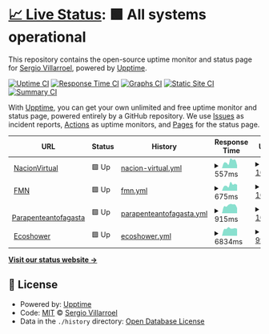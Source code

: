 # [📈 Live Status](https://nacionvirtualchile.github.io/WebMonitor): <!--live status--> **🟩 All systems operational**

This repository contains the open-source uptime monitor and status page for [Sergio Villarroel](nacionvirtual.cl), powered by [Upptime](https://github.com/upptime/upptime).

[![Uptime CI](https://github.com/nacionvirtualchile/WebMonitor/workflows/Uptime%20CI/badge.svg)](https://github.com/nacionvirtualchile/WebMonitor/actions?query=workflow%3A%22Uptime+CI%22)
[![Response Time CI](https://github.com/nacionvirtualchile/WebMonitor/workflows/Response%20Time%20CI/badge.svg)](https://github.com/nacionvirtualchile/WebMonitor/actions?query=workflow%3A%22Response+Time+CI%22)
[![Graphs CI](https://github.com/nacionvirtualchile/WebMonitor/workflows/Graphs%20CI/badge.svg)](https://github.com/nacionvirtualchile/WebMonitor/actions?query=workflow%3A%22Graphs+CI%22)
[![Static Site CI](https://github.com/nacionvirtualchile/WebMonitor/workflows/Static%20Site%20CI/badge.svg)](https://github.com/nacionvirtualchile/WebMonitor/actions?query=workflow%3A%22Static+Site+CI%22)
[![Summary CI](https://github.com/nacionvirtualchile/WebMonitor/workflows/Summary%20CI/badge.svg)](https://github.com/nacionvirtualchile/WebMonitor/actions?query=workflow%3A%22Summary+CI%22)

With [Upptime](https://upptime.js.org), you can get your own unlimited and free uptime monitor and status page, powered entirely by a GitHub repository. We use [Issues](https://github.com/nacionvirtualchile/WebMonitor/issues) as incident reports, [Actions](https://github.com/nacionvirtualchile/WebMonitor/actions) as uptime monitors, and [Pages](https://nacionvirtualchile.github.io/WebMonitor) for the status page.

<!--start: status pages-->
<!-- This summary is generated by Upptime (https://github.com/upptime/upptime) -->
<!-- Do not edit this manually, your changes will be overwritten -->
<!-- prettier-ignore -->
| URL | Status | History | Response Time | Uptime |
| --- | ------ | ------- | ------------- | ------ |
| <img alt="" src="https://icons.duckduckgo.com/ip3/www.nacionvirtual.cl.ico" height="13"> [NacionVirtual](https://www.nacionvirtual.cl) | 🟩 Up | [nacion-virtual.yml](https://github.com/nacionvirtualchile/WebMonitor/commits/HEAD/history/nacion-virtual.yml) | <details><summary><img alt="Response time graph" src="./graphs/nacion-virtual/response-time-week.png" height="20"> 557ms</summary><br><a href="https://nacionvirtualchile.github.io/webmonitor/history/nacion-virtual"><img alt="Response time 1048" src="https://img.shields.io/endpoint?url=https%3A%2F%2Fraw.githubusercontent.com%2Fnacionvirtualchile%2FWebMonitor%2FHEAD%2Fapi%2Fnacion-virtual%2Fresponse-time.json"></a><br><a href="https://nacionvirtualchile.github.io/webmonitor/history/nacion-virtual"><img alt="24-hour response time 248" src="https://img.shields.io/endpoint?url=https%3A%2F%2Fraw.githubusercontent.com%2Fnacionvirtualchile%2FWebMonitor%2FHEAD%2Fapi%2Fnacion-virtual%2Fresponse-time-day.json"></a><br><a href="https://nacionvirtualchile.github.io/webmonitor/history/nacion-virtual"><img alt="7-day response time 557" src="https://img.shields.io/endpoint?url=https%3A%2F%2Fraw.githubusercontent.com%2Fnacionvirtualchile%2FWebMonitor%2FHEAD%2Fapi%2Fnacion-virtual%2Fresponse-time-week.json"></a><br><a href="https://nacionvirtualchile.github.io/webmonitor/history/nacion-virtual"><img alt="30-day response time 683" src="https://img.shields.io/endpoint?url=https%3A%2F%2Fraw.githubusercontent.com%2Fnacionvirtualchile%2FWebMonitor%2FHEAD%2Fapi%2Fnacion-virtual%2Fresponse-time-month.json"></a><br><a href="https://nacionvirtualchile.github.io/webmonitor/history/nacion-virtual"><img alt="1-year response time 1048" src="https://img.shields.io/endpoint?url=https%3A%2F%2Fraw.githubusercontent.com%2Fnacionvirtualchile%2FWebMonitor%2FHEAD%2Fapi%2Fnacion-virtual%2Fresponse-time-year.json"></a></details> | <details><summary><a href="https://nacionvirtualchile.github.io/webmonitor/history/nacion-virtual">100.00%</a></summary><a href="https://nacionvirtualchile.github.io/webmonitor/history/nacion-virtual"><img alt="All-time uptime 98.94%" src="https://img.shields.io/endpoint?url=https%3A%2F%2Fraw.githubusercontent.com%2Fnacionvirtualchile%2FWebMonitor%2FHEAD%2Fapi%2Fnacion-virtual%2Fuptime.json"></a><br><a href="https://nacionvirtualchile.github.io/webmonitor/history/nacion-virtual"><img alt="24-hour uptime 100.00%" src="https://img.shields.io/endpoint?url=https%3A%2F%2Fraw.githubusercontent.com%2Fnacionvirtualchile%2FWebMonitor%2FHEAD%2Fapi%2Fnacion-virtual%2Fuptime-day.json"></a><br><a href="https://nacionvirtualchile.github.io/webmonitor/history/nacion-virtual"><img alt="7-day uptime 100.00%" src="https://img.shields.io/endpoint?url=https%3A%2F%2Fraw.githubusercontent.com%2Fnacionvirtualchile%2FWebMonitor%2FHEAD%2Fapi%2Fnacion-virtual%2Fuptime-week.json"></a><br><a href="https://nacionvirtualchile.github.io/webmonitor/history/nacion-virtual"><img alt="30-day uptime 98.29%" src="https://img.shields.io/endpoint?url=https%3A%2F%2Fraw.githubusercontent.com%2Fnacionvirtualchile%2FWebMonitor%2FHEAD%2Fapi%2Fnacion-virtual%2Fuptime-month.json"></a><br><a href="https://nacionvirtualchile.github.io/webmonitor/history/nacion-virtual"><img alt="1-year uptime 98.94%" src="https://img.shields.io/endpoint?url=https%3A%2F%2Fraw.githubusercontent.com%2Fnacionvirtualchile%2FWebMonitor%2FHEAD%2Fapi%2Fnacion-virtual%2Fuptime-year.json"></a></details>
| <img alt="" src="https://icons.duckduckgo.com/ip3/www.fmn.cl.ico" height="13"> [FMN](https://www.fmn.cl) | 🟩 Up | [fmn.yml](https://github.com/nacionvirtualchile/WebMonitor/commits/HEAD/history/fmn.yml) | <details><summary><img alt="Response time graph" src="./graphs/fmn/response-time-week.png" height="20"> 675ms</summary><br><a href="https://nacionvirtualchile.github.io/webmonitor/history/fmn"><img alt="Response time 1099" src="https://img.shields.io/endpoint?url=https%3A%2F%2Fraw.githubusercontent.com%2Fnacionvirtualchile%2FWebMonitor%2FHEAD%2Fapi%2Ffmn%2Fresponse-time.json"></a><br><a href="https://nacionvirtualchile.github.io/webmonitor/history/fmn"><img alt="24-hour response time 700" src="https://img.shields.io/endpoint?url=https%3A%2F%2Fraw.githubusercontent.com%2Fnacionvirtualchile%2FWebMonitor%2FHEAD%2Fapi%2Ffmn%2Fresponse-time-day.json"></a><br><a href="https://nacionvirtualchile.github.io/webmonitor/history/fmn"><img alt="7-day response time 675" src="https://img.shields.io/endpoint?url=https%3A%2F%2Fraw.githubusercontent.com%2Fnacionvirtualchile%2FWebMonitor%2FHEAD%2Fapi%2Ffmn%2Fresponse-time-week.json"></a><br><a href="https://nacionvirtualchile.github.io/webmonitor/history/fmn"><img alt="30-day response time 1133" src="https://img.shields.io/endpoint?url=https%3A%2F%2Fraw.githubusercontent.com%2Fnacionvirtualchile%2FWebMonitor%2FHEAD%2Fapi%2Ffmn%2Fresponse-time-month.json"></a><br><a href="https://nacionvirtualchile.github.io/webmonitor/history/fmn"><img alt="1-year response time 1099" src="https://img.shields.io/endpoint?url=https%3A%2F%2Fraw.githubusercontent.com%2Fnacionvirtualchile%2FWebMonitor%2FHEAD%2Fapi%2Ffmn%2Fresponse-time-year.json"></a></details> | <details><summary><a href="https://nacionvirtualchile.github.io/webmonitor/history/fmn">100.00%</a></summary><a href="https://nacionvirtualchile.github.io/webmonitor/history/fmn"><img alt="All-time uptime 98.89%" src="https://img.shields.io/endpoint?url=https%3A%2F%2Fraw.githubusercontent.com%2Fnacionvirtualchile%2FWebMonitor%2FHEAD%2Fapi%2Ffmn%2Fuptime.json"></a><br><a href="https://nacionvirtualchile.github.io/webmonitor/history/fmn"><img alt="24-hour uptime 100.00%" src="https://img.shields.io/endpoint?url=https%3A%2F%2Fraw.githubusercontent.com%2Fnacionvirtualchile%2FWebMonitor%2FHEAD%2Fapi%2Ffmn%2Fuptime-day.json"></a><br><a href="https://nacionvirtualchile.github.io/webmonitor/history/fmn"><img alt="7-day uptime 100.00%" src="https://img.shields.io/endpoint?url=https%3A%2F%2Fraw.githubusercontent.com%2Fnacionvirtualchile%2FWebMonitor%2FHEAD%2Fapi%2Ffmn%2Fuptime-week.json"></a><br><a href="https://nacionvirtualchile.github.io/webmonitor/history/fmn"><img alt="30-day uptime 98.30%" src="https://img.shields.io/endpoint?url=https%3A%2F%2Fraw.githubusercontent.com%2Fnacionvirtualchile%2FWebMonitor%2FHEAD%2Fapi%2Ffmn%2Fuptime-month.json"></a><br><a href="https://nacionvirtualchile.github.io/webmonitor/history/fmn"><img alt="1-year uptime 98.89%" src="https://img.shields.io/endpoint?url=https%3A%2F%2Fraw.githubusercontent.com%2Fnacionvirtualchile%2FWebMonitor%2FHEAD%2Fapi%2Ffmn%2Fuptime-year.json"></a></details>
| <img alt="" src="https://icons.duckduckgo.com/ip3/parapenteantofagasta.cl.ico" height="13"> [Parapenteantofagasta](https://parapenteantofagasta.cl) | 🟩 Up | [parapenteantofagasta.yml](https://github.com/nacionvirtualchile/WebMonitor/commits/HEAD/history/parapenteantofagasta.yml) | <details><summary><img alt="Response time graph" src="./graphs/parapenteantofagasta/response-time-week.png" height="20"> 915ms</summary><br><a href="https://nacionvirtualchile.github.io/webmonitor/history/parapenteantofagasta"><img alt="Response time 1285" src="https://img.shields.io/endpoint?url=https%3A%2F%2Fraw.githubusercontent.com%2Fnacionvirtualchile%2FWebMonitor%2FHEAD%2Fapi%2Fparapenteantofagasta%2Fresponse-time.json"></a><br><a href="https://nacionvirtualchile.github.io/webmonitor/history/parapenteantofagasta"><img alt="24-hour response time 615" src="https://img.shields.io/endpoint?url=https%3A%2F%2Fraw.githubusercontent.com%2Fnacionvirtualchile%2FWebMonitor%2FHEAD%2Fapi%2Fparapenteantofagasta%2Fresponse-time-day.json"></a><br><a href="https://nacionvirtualchile.github.io/webmonitor/history/parapenteantofagasta"><img alt="7-day response time 915" src="https://img.shields.io/endpoint?url=https%3A%2F%2Fraw.githubusercontent.com%2Fnacionvirtualchile%2FWebMonitor%2FHEAD%2Fapi%2Fparapenteantofagasta%2Fresponse-time-week.json"></a><br><a href="https://nacionvirtualchile.github.io/webmonitor/history/parapenteantofagasta"><img alt="30-day response time 1136" src="https://img.shields.io/endpoint?url=https%3A%2F%2Fraw.githubusercontent.com%2Fnacionvirtualchile%2FWebMonitor%2FHEAD%2Fapi%2Fparapenteantofagasta%2Fresponse-time-month.json"></a><br><a href="https://nacionvirtualchile.github.io/webmonitor/history/parapenteantofagasta"><img alt="1-year response time 1285" src="https://img.shields.io/endpoint?url=https%3A%2F%2Fraw.githubusercontent.com%2Fnacionvirtualchile%2FWebMonitor%2FHEAD%2Fapi%2Fparapenteantofagasta%2Fresponse-time-year.json"></a></details> | <details><summary><a href="https://nacionvirtualchile.github.io/webmonitor/history/parapenteantofagasta">100.00%</a></summary><a href="https://nacionvirtualchile.github.io/webmonitor/history/parapenteantofagasta"><img alt="All-time uptime 98.94%" src="https://img.shields.io/endpoint?url=https%3A%2F%2Fraw.githubusercontent.com%2Fnacionvirtualchile%2FWebMonitor%2FHEAD%2Fapi%2Fparapenteantofagasta%2Fuptime.json"></a><br><a href="https://nacionvirtualchile.github.io/webmonitor/history/parapenteantofagasta"><img alt="24-hour uptime 100.00%" src="https://img.shields.io/endpoint?url=https%3A%2F%2Fraw.githubusercontent.com%2Fnacionvirtualchile%2FWebMonitor%2FHEAD%2Fapi%2Fparapenteantofagasta%2Fuptime-day.json"></a><br><a href="https://nacionvirtualchile.github.io/webmonitor/history/parapenteantofagasta"><img alt="7-day uptime 100.00%" src="https://img.shields.io/endpoint?url=https%3A%2F%2Fraw.githubusercontent.com%2Fnacionvirtualchile%2FWebMonitor%2FHEAD%2Fapi%2Fparapenteantofagasta%2Fuptime-week.json"></a><br><a href="https://nacionvirtualchile.github.io/webmonitor/history/parapenteantofagasta"><img alt="30-day uptime 98.30%" src="https://img.shields.io/endpoint?url=https%3A%2F%2Fraw.githubusercontent.com%2Fnacionvirtualchile%2FWebMonitor%2FHEAD%2Fapi%2Fparapenteantofagasta%2Fuptime-month.json"></a><br><a href="https://nacionvirtualchile.github.io/webmonitor/history/parapenteantofagasta"><img alt="1-year uptime 98.94%" src="https://img.shields.io/endpoint?url=https%3A%2F%2Fraw.githubusercontent.com%2Fnacionvirtualchile%2FWebMonitor%2FHEAD%2Fapi%2Fparapenteantofagasta%2Fuptime-year.json"></a></details>
| <img alt="" src="https://icons.duckduckgo.com/ip3/ecoshower.cl.ico" height="13"> [Ecoshower](https://ecoshower.cl) | 🟩 Up | [ecoshower.yml](https://github.com/nacionvirtualchile/WebMonitor/commits/HEAD/history/ecoshower.yml) | <details><summary><img alt="Response time graph" src="./graphs/ecoshower/response-time-week.png" height="20"> 6834ms</summary><br><a href="https://nacionvirtualchile.github.io/webmonitor/history/ecoshower"><img alt="Response time 7642" src="https://img.shields.io/endpoint?url=https%3A%2F%2Fraw.githubusercontent.com%2Fnacionvirtualchile%2FWebMonitor%2FHEAD%2Fapi%2Fecoshower%2Fresponse-time.json"></a><br><a href="https://nacionvirtualchile.github.io/webmonitor/history/ecoshower"><img alt="24-hour response time 14319" src="https://img.shields.io/endpoint?url=https%3A%2F%2Fraw.githubusercontent.com%2Fnacionvirtualchile%2FWebMonitor%2FHEAD%2Fapi%2Fecoshower%2Fresponse-time-day.json"></a><br><a href="https://nacionvirtualchile.github.io/webmonitor/history/ecoshower"><img alt="7-day response time 6834" src="https://img.shields.io/endpoint?url=https%3A%2F%2Fraw.githubusercontent.com%2Fnacionvirtualchile%2FWebMonitor%2FHEAD%2Fapi%2Fecoshower%2Fresponse-time-week.json"></a><br><a href="https://nacionvirtualchile.github.io/webmonitor/history/ecoshower"><img alt="30-day response time 4923" src="https://img.shields.io/endpoint?url=https%3A%2F%2Fraw.githubusercontent.com%2Fnacionvirtualchile%2FWebMonitor%2FHEAD%2Fapi%2Fecoshower%2Fresponse-time-month.json"></a><br><a href="https://nacionvirtualchile.github.io/webmonitor/history/ecoshower"><img alt="1-year response time 7642" src="https://img.shields.io/endpoint?url=https%3A%2F%2Fraw.githubusercontent.com%2Fnacionvirtualchile%2FWebMonitor%2FHEAD%2Fapi%2Fecoshower%2Fresponse-time-year.json"></a></details> | <details><summary><a href="https://nacionvirtualchile.github.io/webmonitor/history/ecoshower">99.88%</a></summary><a href="https://nacionvirtualchile.github.io/webmonitor/history/ecoshower"><img alt="All-time uptime 98.11%" src="https://img.shields.io/endpoint?url=https%3A%2F%2Fraw.githubusercontent.com%2Fnacionvirtualchile%2FWebMonitor%2FHEAD%2Fapi%2Fecoshower%2Fuptime.json"></a><br><a href="https://nacionvirtualchile.github.io/webmonitor/history/ecoshower"><img alt="24-hour uptime 99.17%" src="https://img.shields.io/endpoint?url=https%3A%2F%2Fraw.githubusercontent.com%2Fnacionvirtualchile%2FWebMonitor%2FHEAD%2Fapi%2Fecoshower%2Fuptime-day.json"></a><br><a href="https://nacionvirtualchile.github.io/webmonitor/history/ecoshower"><img alt="7-day uptime 99.88%" src="https://img.shields.io/endpoint?url=https%3A%2F%2Fraw.githubusercontent.com%2Fnacionvirtualchile%2FWebMonitor%2FHEAD%2Fapi%2Fecoshower%2Fuptime-week.json"></a><br><a href="https://nacionvirtualchile.github.io/webmonitor/history/ecoshower"><img alt="30-day uptime 98.27%" src="https://img.shields.io/endpoint?url=https%3A%2F%2Fraw.githubusercontent.com%2Fnacionvirtualchile%2FWebMonitor%2FHEAD%2Fapi%2Fecoshower%2Fuptime-month.json"></a><br><a href="https://nacionvirtualchile.github.io/webmonitor/history/ecoshower"><img alt="1-year uptime 98.11%" src="https://img.shields.io/endpoint?url=https%3A%2F%2Fraw.githubusercontent.com%2Fnacionvirtualchile%2FWebMonitor%2FHEAD%2Fapi%2Fecoshower%2Fuptime-year.json"></a></details>

<!--end: status pages-->

[**Visit our status website →**](https://nacionvirtualchile.github.io/WebMonitor)

## 📄 License

- Powered by: [Upptime](https://github.com/upptime/upptime)
- Code: [MIT](./LICENSE) © [Sergio Villarroel](nacionvirtual.cl)
- Data in the `./history` directory: [Open Database License](https://opendatacommons.org/licenses/odbl/1-0/)
